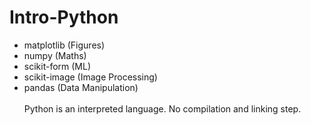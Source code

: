 # Intro-Python

* matplotlib (Figures)
* numpy (Maths)
* scikit-form (ML)
* scikit-image (Image Processing)
* pandas (Data Manipulation)<br/><br/>
Python is an interpreted language. No compilation and linking step.

